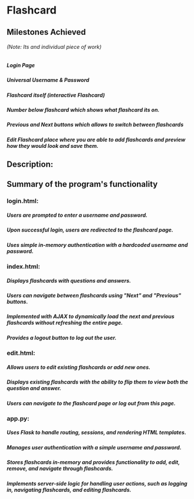 # Flashcard
## Milestones Achieved 
###### *(Note: Its and individual piece of work)*
##### Login Page
##### Universal Username & Password
##### Flashcard itself (interactive Flashcard)
##### Number below flashcard which shows what flashcard its on.
##### Previous and Next buttons which allows to switch between flashcards
##### Edit Flashcard place where you are able to add flashcards and preview how they would look and save them. 

## Description: 
#####

## Summary of the program's functionality
### login.html: 
##### Users are prompted to enter a username and password.
##### Upon successful login, users are redirected to the flashcard page.
##### Uses simple in-memory authentication with a hardcoded username and password.

### index.html:
##### Displays flashcards with questions and answers.
##### Users can navigate between flashcards using "Next" and "Previous" buttons.
##### Implemented with AJAX to dynamically load the next and previous flashcards without refreshing the entire page.
##### Provides a logout button to log out the user.

### edit.html:
##### Allows users to edit existing flashcards or add new ones.
##### Displays existing flashcards with the ability to flip them to view both the question and answer.
##### Users can navigate to the flashcard page or log out from this page.

### app.py:
##### Uses Flask to handle routing, sessions, and rendering HTML templates.
##### Manages user authentication with a simple username and password.
##### Stores flashcards in-memory and provides functionality to add, edit, remove, and navigate through flashcards.
##### Implements server-side logic for handling user actions, such as logging in, navigating flashcards, and editing flashcards.


